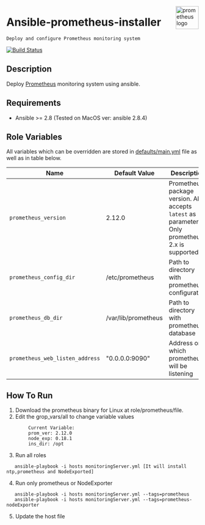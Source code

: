 
<p><img src="https://cdn.worldvectorlogo.com/logos/prometheus.svg" alt="prometheus logo" title="prometheus" align="right" height="60" /></p>

# Ansible-prometheus-installer
`Deploy and configure Prometheus monitoring system`

[![Build Status](https://travis-ci.org/cloudalchemy/ansible-prometheus.svg?branch=master)](https://travis-ci.org/cloudalchemy/ansible-prometheus)


## Description

Deploy [Prometheus](https://github.com/prometheus/prometheus) monitoring system using ansible.



## Requirements

- Ansible >= 2.8 (Tested on MacOS ver: ansible 2.8.4)


## Role Variables

All variables which can be overridden are stored in [defaults/main.yml](defaults/main.yml) file as well as in table below.

| Name           | Default Value | Description                        |
| -------------- | ------------- | -----------------------------------|
| `prometheus_version` | 2.12.0 | Prometheus package version. Also accepts `latest` as parameter. Only prometheus 2.x is supported |
| `prometheus_config_dir` | /etc/prometheus | Path to directory with prometheus configuration |
| `prometheus_db_dir` | /var/lib/prometheus | Path to directory with prometheus database |
| `prometheus_web_listen_address` | "0.0.0.0:9090" | Address on which prometheus will be listening |



## How To Run

1. Download the prometheus binary for Linux at role/prometheus/file.
2. Edit the grop_vars/all to change variable values 

```
        Current Variable: 
        prom_ver: 2.12.0
        node_exp: 0.18.1
        ins_dir: /opt
 ```    
        
 3. Run all roles
 
 ```
    ansible-playbook -i hosts monitoringServer.yml [It will install ntp,prometheus and NodeExported]
 ```   
 4. Run only prometheus or NodeExporter
 
 ```
    ansible-playbook -i hosts monitoringServer.yml --tags=prometheus
    ansible-playbook -i hosts monitoringServer.yml --tags=prometheus-nodeExporter
 ```   
 
 5. Update the host file 
 
